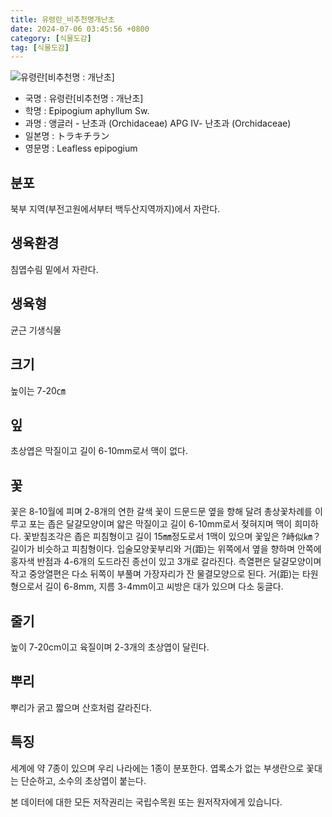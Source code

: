 ```yaml
---
title: 유령란_비추천명개난초
date: 2024-07-06 03:45:56 +0800
category: [식물도감]
tag: [식물도감]
---
```




![유령란[비추천명 : 개난초]](/fileUpload/plants/basic/Orchidaceae/Epipogium/6270/6270_1_th2.jpg)
- 국명 : 유령란[비추천명 : 개난초]
- 학명 : Epipogium aphyllum Sw.
- 과명 : 앵글러 - 난초과 (Orchidaceae) APG Ⅳ- 난초과 (Orchidaceae)
- 일본명 : トラキチラン
- 영문명 : Leafless epipogium


## 분포
북부 지역(부전고원에서부터 백두산지역까지)에서 자란다.
## 생육환경
침엽수림 밑에서 자란다.
## 생육형
균근 기생식물
## 크기
높이는 7-20㎝
## 잎
초상엽은 막질이고 길이 6-10mm로서 맥이 없다.
## 꽃
꽃은 8-10월에 피며 2-8개의 연한 갈색 꽃이 드문드문 옆을 향해 달려 총상꽃차례를 이루고 포는 좁은 달걀모양이며 얇은 막질이고 길이 6-10mm로서 젖혀지며 맥이 희미하다. 꽃받침조각은 좁은 피침형이고 길이 15㎜정도로서 1맥이 있으며 꽃잎은 ?峙似㎞？길이가 비슷하고 피침형이다. 입술모양꽃부리와 거(距)는 위쪽에서 옆을 향하며 안쪽에 홍자색 반점과 4-6개의 도드라진 종선이 있고 3개로 갈라진다. 측열편은 달걀모양이며 작고 중앙열편은 다소 뒤쪽이 부풀며 가장자리가 잔 물결모양으로 된다. 거(距)는 타원형으로서 길이 6-8mm, 지름 3-4mm이고 씨방은 대가 있으며 다소 둥글다.
## 줄기
높이 7-20cm이고 육질이며 2-3개의 초상엽이 달린다.
## 뿌리
뿌리가 굵고 짧으며 산호처럼 갈라진다.
## 특징
세계에 약 7종이 있으며 우리 나라에는 1종이 분포한다. 엽록소가 없는 부생란으로 꽃대는 단순하고, 소수의 초상엽이 붙는다.






본 데이터에 대한 모든 저작권리는 국립수목원 또는 원저작자에게 있습니다.
